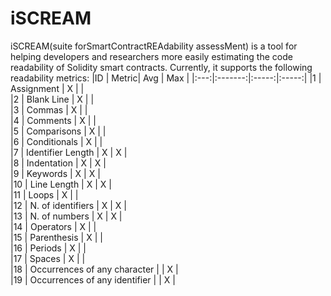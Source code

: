 # iSCREAM
iSCREAM(suite forSmartContractREAdability assessMent) is a tool for helping developers and researchers more easily estimating the code readability of Solidity smart contracts.
Currently, it supports the following readability metrics:
|ID | Metric| Avg | Max |
|:---:|:-------:|:-----:|:-----:|
|1 | Assignment |  X |  |                              
|2 | Blank Line |  X |  |	 							
|3 | Commas | X |  |			 						
|4 | Comments | X | |			 						
|5 | Comparisons | X | |					 			
|6 | Conditionals |   X |  | 							
|7 | Identifier Length |   X | X 	|			
|8 | Indentation | X | X |					
|9 | Keywords |   X | X |						
|10 | Line Length | X | X |					
|11 | Loops | X | |									
|12 | N. of identifiers |  X | X |			
|13 | N. of numbers | X | X |					
|14 | Operators | X | |								
|15 | Parenthesis | X |  |								
|16 | Periods | X |  |									
|17 | Spaces | X |  |									
|18 | Occurrences of any character |    | X | 			
|19 | Occurrences of any identifier |    | X | 	

